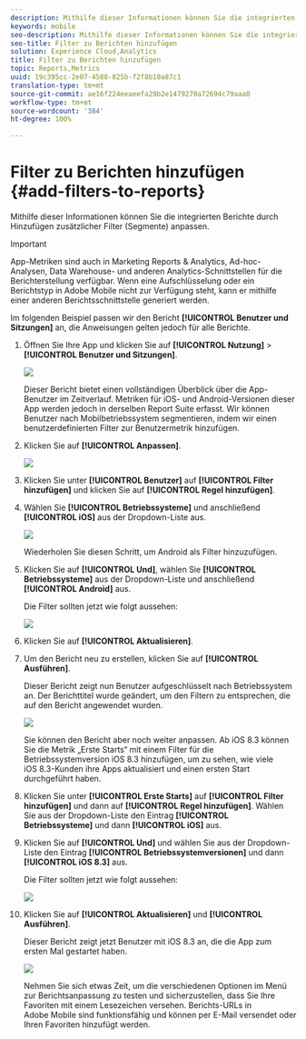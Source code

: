 ```yaml
---
description: Mithilfe dieser Informationen können Sie die integrierten Berichte durch Hinzufügen zusätzlicher Filter (Segmente) anpassen.
keywords: mobile
seo-description: Mithilfe dieser Informationen können Sie die integrierten Berichte durch Hinzufügen zusätzlicher Filter (Segmente) anpassen.
seo-title: Filter zu Berichten hinzufügen
solution: Experience Cloud,Analytics
title: Filter zu Berichten hinzufügen
topic: Reports,Metrics
uuid: 19c395cc-2e07-4588-825b-f2f8b10a87c1
translation-type: tm+mt
source-git-commit: ae16f224eeaeefa29b2e1479270a72694c79aaa0
workflow-type: tm+mt
source-wordcount: '384'
ht-degree: 100%

---
```



# Filter zu Berichten hinzufügen {#add-filters-to-reports}

Mithilfe dieser Informationen können Sie die integrierten Berichte durch Hinzufügen zusätzlicher Filter (Segmente) anpassen.

>[!IMPORTANT]
>
>App-Metriken sind auch in Marketing Reports &amp; Analytics, Ad-hoc-Analysen, Data Warehouse- und anderen Analytics-Schnittstellen für die Berichterstellung verfügbar. Wenn eine Aufschlüsselung oder ein Berichtstyp in Adobe Mobile nicht zur Verfügung steht, kann er mithilfe einer anderen Berichtsschnittstelle generiert werden.

Im folgenden Beispiel passen wir den Bericht **[!UICONTROL Benutzer und Sitzungen]** an, die Anweisungen gelten jedoch für alle Berichte.

1. Öffnen Sie Ihre App und klicken Sie auf **[!UICONTROL Nutzung]** > **[!UICONTROL Benutzer und Sitzungen]**.

   ![](assets/customize1.png)

   Dieser Bericht bietet einen vollständigen Überblick über die App-Benutzer im Zeitverlauf. Metriken für iOS- und Android-Versionen dieser App werden jedoch in derselben Report Suite erfasst. Wir können Benutzer nach Mobilbetriebssystem segmentieren, indem wir einen benutzerdefinierten Filter zur Benutzermetrik hinzufügen.

1. Klicken Sie auf **[!UICONTROL Anpassen]**.

   ![](assets/customize2.png)

1. Klicken Sie unter **[!UICONTROL Benutzer]** auf **[!UICONTROL Filter hinzufügen]** und klicken Sie auf **[!UICONTROL Regel hinzufügen]**.

1. Wählen Sie **[!UICONTROL Betriebssysteme]** und anschließend **[!UICONTROL iOS]** aus der Dropdown-Liste aus.

   ![](assets/customize3.png)

   Wiederholen Sie diesen Schritt, um Android als Filter hinzuzufügen.

1. Klicken Sie auf **[!UICONTROL Und]**, wählen Sie **[!UICONTROL Betriebssysteme]** aus der Dropdown-Liste und anschließend **[!UICONTROL Android]** aus.

   Die Filter sollten jetzt wie folgt aussehen:

   ![](assets/customize4.png)

1. Klicken Sie auf **[!UICONTROL Aktualisieren]**.
1. Um den Bericht neu zu erstellen, klicken Sie auf **[!UICONTROL Ausführen]**.

   Dieser Bericht zeigt nun Benutzer aufgeschlüsselt nach Betriebssystem an. Der Berichttitel wurde geändert, um den Filtern zu entsprechen, die auf den Bericht angewendet wurden.

   ![](assets/customize5.png)

   Sie können den Bericht aber noch weiter anpassen. Ab iOS 8.3 können Sie die Metrik „Erste Starts“ mit einem Filter für die Betriebssystemversion iOS 8.3 hinzufügen, um zu sehen, wie viele iOS 8.3-Kunden ihre Apps aktualisiert und einen ersten Start durchgeführt haben.
1. Klicken Sie unter **[!UICONTROL Erste Starts]** auf **[!UICONTROL Filter hinzufügen]** und dann auf **[!UICONTROL Regel hinzufügen]**. Wählen Sie aus der Dropdown-Liste den Eintrag **[!UICONTROL Betriebssysteme]** und dann **[!UICONTROL iOS]** aus.
1. Klicken Sie auf **[!UICONTROL Und]** und wählen Sie aus der Dropdown-Liste den Eintrag **[!UICONTROL Betriebssystemversionen]** und dann **[!UICONTROL iOS 8.3]** aus.

   Die Filter sollten jetzt wie folgt aussehen:

   ![](assets/customize6.png)

1. Klicken Sie auf **[!UICONTROL Aktualisieren]** und **[!UICONTROL Ausführen]**.

   Dieser Bericht zeigt jetzt Benutzer mit iOS 8.3 an, die die App zum ersten Mal gestartet haben.

   ![](assets/customize7.png)

   Nehmen Sie sich etwas Zeit, um die verschiedenen Optionen im Menü zur Berichtsanpassung zu testen und sicherzustellen, dass Sie Ihre Favoriten mit einem Lesezeichen versehen. Berichts-URLs in Adobe Mobile sind funktionsfähig und können per E-Mail versendet oder Ihren Favoriten hinzufügt werden.
